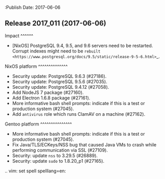:Publish Date: 2017-06-06

Release 2017_011 (2017-06-06)
-----------------------------

Impact
^^^^^^

* [NixOS] PostgreSQL 9.4, 9.5, and 9.6 servers need to be restarted. Corrupt
  indexes might need to be `rebuilt
  <https://www.postgresql.org/docs/9.5/static/release-9-5-6.html>`_.


NixOS platform
^^^^^^^^^^^^^^

* Security update: PostgreSQL 9.6.3 (#27186).
* Security update: PostgreSQL 9.5.6 (#27035).
* Security update: PostgreSQL 9.4.12 (#27058).
* Add NodeJS 7 package (#27160).
* Add Electron 1.6.8 package (#27161).
* More informative bash shell prompts: indicate if this is a test or production
  system (#27045).
* Add `antivirus` role which runs ClamAV on a machine (#27162).


Gentoo platform
^^^^^^^^^^^^^^^

* More informative bash shell prompts: indicate if this is a test or production
  system (#27045).
* Fix Java/TLS/ECKeys/NSS bug that caused Java VMs to crash while performing
  communication via SSL (#27109).
* Security: update `nss` to 3.29.5 (#26889).
* Security: update `sudo` to 1.8.20_p1 (#27165).


.. vim: set spell spelllang=en:
